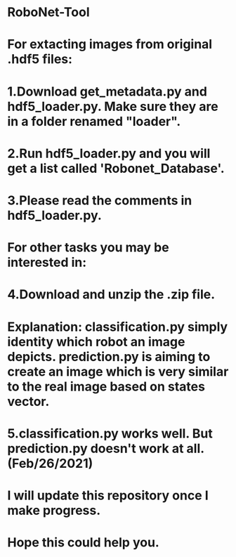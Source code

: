 # RoboNet-Tool

# For extacting images from original .hdf5 files:
# 1.Download get_metadata.py and hdf5_loader.py. Make sure they are in a folder renamed "loader".
# 2.Run hdf5_loader.py and you will get a list called 'Robonet_Database'.
# 3.Please read the comments in hdf5_loader.py.
# For other tasks you may be interested in:
# 4.Download and unzip the .zip file.
# Explanation: classification.py simply identity which robot an image depicts. prediction.py is aiming to create an image which is very similar to the real image based on states vector.
# 5.classification.py works well. But prediction.py doesn't work at all.(Feb/26/2021) 

# I will update this repository once I make progress.
# Hope this could help you.
